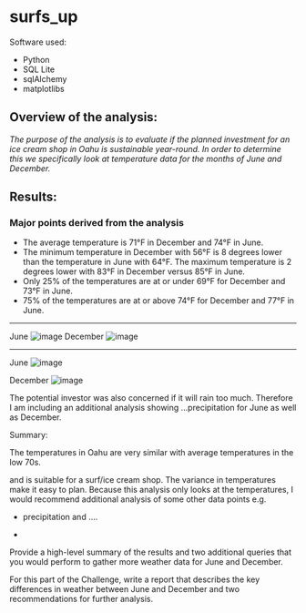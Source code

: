 
# surfs_up

Software used:
 -  Python
 -  SQL Lite
 -  sqlAlchemy
 -  matplotlibs
 
## Overview of the analysis: 

_The purpose of the analysis is to evaluate if the planned investment for an ice cream shop in Oahu is sustainable year-round. In order to determine this
we specifically look at temperature data for the months of June and December._

## Results: 


### Major points derived from the analysis
  
  - The average temperature is 71°F in December and 74°F in June.
  - The minimum temperature in December with 56°F is 8 degrees lower than the temperature in June with 64°F. The maximum temperature is 2 degrees lower with 83°F in December   versus 85°F in June. 
  - Only 25% of the temperatures are at or under 69°F for December and 73°F in June. 
  - 75% of the temperatures are at or above 74°F for December and 77°F in June.
---
  June        ![image](https://user-images.githubusercontent.com/91682586/145416385-cb7f2648-c203-47a1-aec9-3487d39531bb.png)
  December    ![image](https://user-images.githubusercontent.com/91682586/145416215-67098b3e-823c-4801-842b-96e8de5fdaed.png)

---

  June        ![image](https://user-images.githubusercontent.com/91682586/145417812-5e059728-611f-4c7a-862e-fd8b05926a1f.png)
    
  December    ![image](https://user-images.githubusercontent.com/91682586/145417866-93045ff6-cbf9-4ea0-8a22-920785136b9f.png)

  
 
 The potential investor was also concerned if it will rain too much. Therefore I am including an additional analysis showing ...precipitation for June as well as December.
 
 






Summary: 

The temperatures in Oahu are very similar with average temperatures in the low 70s.


and is suitable for a surf/ice cream shop.
The variance in temperatures make it easy to plan. Because this analysis only looks at the temperatures, I would recommend additional analysis of some other data points e.g. 

- precipitation and ....

- 


Provide a high-level summary of the results and two additional queries that you would perform to gather more weather data for June and December.




For this part of the Challenge, write a report that describes the key differences in weather between June and December and two recommendations for further analysis.
